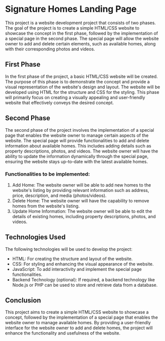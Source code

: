 # Signature Homes Landing Page

This project is a website development project that consists of two phases. The goal of the project is to create a simple HTML/CSS website to showcase the concept in the first phase, followed by the implementation of a special page in the second phase. The special page will allow the website owner to add and delete certain elements, such as available homes, along with their corresponding photos and videos.

## First Phase

In the first phase of the project, a basic HTML/CSS website will be created. The purpose of this phase is to demonstrate the concept and provide a visual representation of the website's design and layout. The website will be developed using HTML for the structure and CSS for the styling. This phase will primarily focus on creating a visually appealing and user-friendly website that effectively conveys the desired concept.

## Second Phase

The second phase of the project involves the implementation of a special page that enables the website owner to manage certain aspects of the website. The special page will provide functionalities to add and delete information about available homes. This includes adding details such as property descriptions, photos, and videos. The website owner will have the ability to update the information dynamically through the special page, ensuring the website stays up-to-date with the latest available homes.

### Functionalities to be implemented:

1. Add Home: The website owner will be able to add new homes to the website's listing by providing relevant information such as address, price, description, and media (photos/videos).
2. Delete Home: The website owner will have the capability to remove homes from the website's listing.
3. Update Home Information: The website owner will be able to edit the details of existing homes, including property descriptions, photos, and videos.

## Technologies Used

The following technologies will be used to develop the project:

- HTML: For creating the structure and layout of the website.
- CSS: For styling and enhancing the visual appearance of the website.
- JavaScript: To add interactivity and implement the special page functionalities.
- Backend Technology (optional): If required, a backend technology like Node.js or PHP can be used to store and retrieve data from a database.


## Conclusion

This project aims to create a simple HTML/CSS website to showcase a concept, followed by the implementation of a special page that enables the website owner to manage available homes. By providing a user-friendly interface for the website owner to add and delete homes, the project will enhance the functionality and usefulness of the website.
